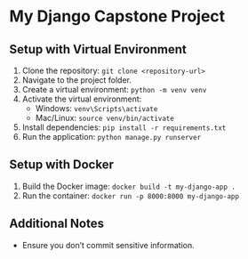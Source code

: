 # My Django Capstone Project

## Setup with Virtual Environment
1. Clone the repository: `git clone <repository-url>`
2. Navigate to the project folder.
3. Create a virtual environment: `python -m venv venv`
4. Activate the virtual environment:
   - Windows: `venv\Scripts\activate`
   - Mac/Linux: `source venv/bin/activate`
5. Install dependencies: `pip install -r requirements.txt`
6. Run the application: `python manage.py runserver`

## Setup with Docker
1. Build the Docker image: `docker build -t my-django-app .`
2. Run the container: `docker run -p 8000:8000 my-django-app`

## Additional Notes
- Ensure you don’t commit sensitive information.
